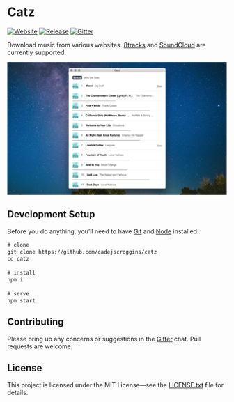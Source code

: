 # Catz

[![Website](https://img.shields.io/badge/website-catz.io-lightgrey.svg)](https://catz.io)
[![Release](https://img.shields.io/github/release/cadejscroggins/catz.svg)](https://github.com/cadejscroggins/catz/releases)
[![Gitter](https://img.shields.io/badge/gitter-join%20chat%20%E2%86%92-brightgreen.svg)](https://gitter.im/cadejscroggins/omgcatz)

Download music from various websites. [8tracks](https://8tracks.com) and [SoundCloud](https://soundcloud.com) are currently supported.

![Sreenshot](SCREENSHOT.png)

## Development Setup

Before you do anything, you&rsquo;ll need to have [Git](https://git-scm.com/) and [Node](https://nodejs.org/en/) installed.

```shell
# clone
git clone https://github.com/cadejscroggins/catz
cd catz

# install
npm i

# serve
npm start
```

## Contributing

Please bring up any concerns or suggestions in the [Gitter](https://gitter.im/cadejscroggins/omgcatz) chat. Pull requests are welcome.

## License

This project is licensed under the MIT License&mdash;see the [LICENSE.txt](LICENSE.txt) file for details.
